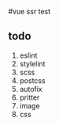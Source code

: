 #vue ssr test

## todo

1. eslint
2. stylelint
3. scss
4. postcss
5. autofix
6. pritter
7. image
8. css
